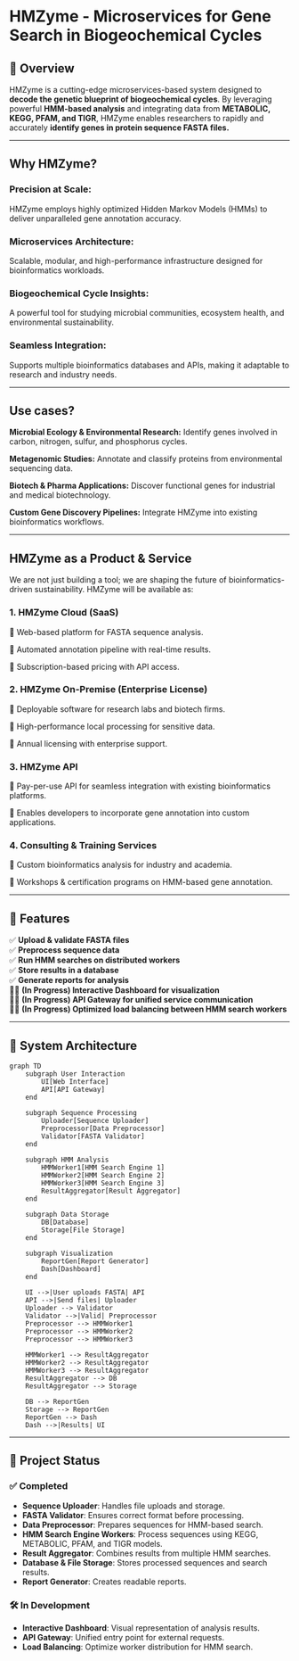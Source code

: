 # HMZyme - Microservices for Gene Search in Biogeochemical Cycles

## 🧬 Overview

HMZyme is a cutting-edge microservices-based system designed to **decode the genetic blueprint of biogeochemical cycles**. By leveraging powerful **HMM-based analysis** and integrating data from **METABOLIC, KEGG, PFAM, and TIGR**, HMZyme enables researchers to rapidly and accurately **identify genes in protein sequence FASTA files.**

---

## Why HMZyme?

### **Precision at Scale:** 
HMZyme employs highly optimized Hidden Markov Models (HMMs) to deliver unparalleled gene annotation accuracy.

### **Microservices Architecture:** 
Scalable, modular, and high-performance infrastructure designed for bioinformatics workloads.

### **Biogeochemical Cycle Insights:** 
A powerful tool for studying microbial communities, ecosystem health, and environmental sustainability.

### **Seamless Integration:** 
Supports multiple bioinformatics databases and APIs, making it adaptable to research and industry needs.

---

## Use cases?

**Microbial Ecology & Environmental Research:** Identify genes involved in carbon, nitrogen, sulfur, and phosphorus cycles.

**Metagenomic Studies:** Annotate and classify proteins from environmental sequencing data.

**Biotech & Pharma Applications:** Discover functional genes for industrial and medical biotechnology.

**Custom Gene Discovery Pipelines:** Integrate HMZyme into existing bioinformatics workflows.

---

## HMZyme as a Product & Service

We are not just building a tool; we are shaping the future of bioinformatics-driven sustainability. HMZyme will be available as:

### 1. **HMZyme Cloud (SaaS)**

🔹 Web-based platform for FASTA sequence analysis.

🔹 Automated annotation pipeline with real-time results.

🔹 Subscription-based pricing with API access.

### 2. **HMZyme On-Premise (Enterprise License)**

🔹 Deployable software for research labs and biotech firms.

🔹 High-performance local processing for sensitive data.

🔹 Annual licensing with enterprise support.

### 3. **HMZyme API**

🔹 Pay-per-use API for seamless integration with existing bioinformatics platforms.

🔹 Enables developers to incorporate gene annotation into custom applications.

### 4. **Consulting & Training Services**

🔹 Custom bioinformatics analysis for industry and academia.

🔹 Workshops & certification programs on HMM-based gene annotation.

---

## 🎯 **Features**

✅ **Upload & validate FASTA files**\
✅ **Preprocess sequence data**\
✅ **Run HMM searches on distributed workers**\
✅ **Store results in a database**\
✅ **Generate reports for analysis**\
🧑‍🌾 **(In Progress) Interactive Dashboard for visualization**\
🧑‍🌾 **(In Progress) API Gateway for unified service communication**\
🧑‍🌾 **(In Progress) Optimized load balancing between HMM search workers**

---

## 🔹 **System Architecture**

```mermaid
graph TD
    subgraph User Interaction
        UI[Web Interface]
        API[API Gateway]
    end

    subgraph Sequence Processing
        Uploader[Sequence Uploader]
        Preprocessor[Data Preprocessor]
        Validator[FASTA Validator]
    end

    subgraph HMM Analysis
        HMMWorker1[HMM Search Engine 1]
        HMMWorker2[HMM Search Engine 2]
        HMMWorker3[HMM Search Engine 3]
        ResultAggregator[Result Aggregator]
    end

    subgraph Data Storage
        DB[Database]
        Storage[File Storage]
    end

    subgraph Visualization
        ReportGen[Report Generator]
        Dash[Dashboard]
    end

    UI -->|User uploads FASTA| API
    API -->|Send files| Uploader
    Uploader --> Validator
    Validator -->|Valid| Preprocessor
    Preprocessor --> HMMWorker1
    Preprocessor --> HMMWorker2
    Preprocessor --> HMMWorker3

    HMMWorker1 --> ResultAggregator
    HMMWorker2 --> ResultAggregator
    HMMWorker3 --> ResultAggregator
    ResultAggregator --> DB
    ResultAggregator --> Storage

    DB --> ReportGen
    Storage --> ReportGen
    ReportGen --> Dash
    Dash -->|Results| UI
```

---

## 🏰 **Project Status**

### ✅ **Completed**

- **Sequence Uploader**: Handles file uploads and storage.
- **FASTA Validator**: Ensures correct format before processing.
- **Data Preprocessor**: Prepares sequences for HMM-based search.
- **HMM Search Engine Workers**: Process sequences using KEGG, METABOLIC, PFAM, and TIGR models.
- **Result Aggregator**: Combines results from multiple HMM searches.
- **Database & File Storage**: Stores processed sequences and search results.
- **Report Generator**: Creates readable reports.

### 🛠 **In Development**

- **Interactive Dashboard**: Visual representation of analysis results.
- **API Gateway**: Unified entry point for external requests.
- **Load Balancing**: Optimize worker distribution for HMM search.



